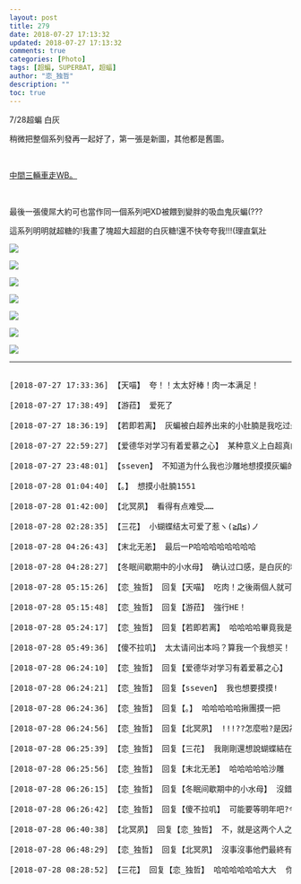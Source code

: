 ```yaml
---
layout: post
title: 279
date: 2018-07-27 17:13:32
updated: 2018-07-27 17:13:32
comments: true
categories: [Photo]
tags: [超蝙, SUPERBAT, 超蝠]
author: "恋_独哲"
description: ""
toc: true
---
```


<p>7/28超蝙&nbsp;白灰</p> 
<p>稍微把整個系列發再一起好了，第一張是新圖，其他都是舊圖。</p> 
<p><br /></p> 
<p><a target="_blank" rel="nofollow" href="https://www.weibo.com/2706868565/GrVAB3viG"  >中間三輛車走WB。</a></p> 
<p><br /></p> 
<p>最後一張傻屌大約可也當作同一個系列吧XD被餵到變胖的吸血鬼灰蝙(???&nbsp;</p> 
<p>這系列明明就超糖的!我畫了塊超大超甜的白灰糖!還不快夸夸我!!!(理直氣壯</p>

![](https://raw.githubusercontent.com/alicewish/maple50821/master/img_YW5MWVN1NEpoZFhmQzRJTnFvTWV4bXNKbTREWVdwRVp4NTllMjNwWlcvSlBGU1YvZlBJblN3PT0.jpg)

![](https://raw.githubusercontent.com/alicewish/maple50821/master/img_YW5MWVN1NEpoZFhmQzRJTnFvTWV4c1ZkVGt1MkhKUG42bmRpa1JXbjJITjdzMEpNYjBuYWZ3PT0.jpg)

![](https://raw.githubusercontent.com/alicewish/maple50821/master/img_YW5MWVN1NEpoZFhmQzRJTnFvTWV4bzRqcldKQ2VUT0hmRUNqRHRRZlp0K2NScDMxVmVWVU9BPT0.jpg)

![](https://raw.githubusercontent.com/alicewish/maple50821/master/img_YW5MWVN1NEpoZFhmQzRJTnFvTWV4allidDYzVS9wUEwrY1hac1RsZ3BmcWxTOCtwVEs5R0JnPT0.jpg)

![](https://raw.githubusercontent.com/alicewish/maple50821/master/img_YW5MWVN1NEpoZFhmQzRJTnFvTWV4dkN1bVFMSWg5cGlicFhLb3FMWGlwN25sUUlkQ3hxUmhBPT0.jpg)

![](https://raw.githubusercontent.com/alicewish/maple50821/master/img_YW5MWVN1NEpoZFhmQzRJTnFvTWV4Z3JkYlRxRkVpd2hreUhKcjExdER6cGtVZW9iM3o5V0pnPT0.jpg)

![](https://raw.githubusercontent.com/alicewish/maple50821/master/img_YW5MWVN1NEpoZFhmQzRJTnFvTWV4a2w0T2VaT1liMGQzYWpwY0lkWGQ2T2ZiN2pvNjlzWlBBPT0.jpg)

---

<pre>

[2018-07-27 17:33:36] 【天喵】 夸！！太太好棒！肉一本满足！

[2018-07-27 17:38:49] 【游菈】 爱死了

[2018-07-27 18:36:19] 【若即若离】 灰蝙被白超养出来的小肚腩是我吃过最好吃的糖！白超对于灰蝙生孩子的莫名执念早已暴露出他沙雕的本质，偏偏剧情杀虐心………感谢太太让我看到这么蠢萌的白超（啾咪

[2018-07-27 22:59:27] 【爱德华对学习有着爱慕之心】 某种意义上白超真的很直啊orz只是性取向正好是布鲁斯而已吧哈哈哈哈哈哈哈哈哈哈

[2018-07-27 23:48:01] 【sseven】 不知道为什么我也沙雕地想摸摸灰蝙的小肚腩……

[2018-07-28 01:04:40] 【。】 想摸小肚腩1551

[2018-07-28 01:42:00] 【北冥夙】 看得有点难受……

[2018-07-28 02:28:35] 【三花】 小蝴蝶结太可爱了惹ヽ(≧Д≦)ノ

[2018-07-28 04:26:43] 【末北无恙】 最后一P哈哈哈哈哈哈哈哈

[2018-07-28 04:28:27] 【冬眠间歇期中的小水母】 确认过口感，是白灰的糖味。

[2018-07-28 05:15:26] 【恋_独哲】 回复【天喵】 吃肉！之後兩個人就可以甜蜜的肉了！

[2018-07-28 05:15:48] 【恋_独哲】 回复【游菈】 強行HE！

[2018-07-28 05:24:17] 【恋_独哲】 回复【若即若离】 哈哈哈哈畢竟我是一個甜食黨只好強行發糖了！本來原作的白超就一直很想要小孩啊！

[2018-07-28 05:49:36] 【傻不拉叽】 太太请问出本吗？算我一个我想买！

[2018-07-28 06:24:10] 【恋_独哲】 回复【爱德华对学习有着爱慕之心】 哈哈哈哈哈哈哈總覺得超人的性向就是布魯斯了。

[2018-07-28 06:24:21] 【恋_独哲】 回复【sseven】 我也想要摸摸!

[2018-07-28 06:24:36] 【恋_独哲】 回复【。】 哈哈哈哈哈揪團摸一把

[2018-07-28 06:24:56] 【恋_独哲】 回复【北冥夙】 !!!??怎麼啦?是因為血腥表現嗎?

[2018-07-28 06:25:39] 【恋_独哲】 回复【三花】 我剛剛還想說蝴蝶結在哪!後來一看!喔!那是白超給自己送的禮物!

[2018-07-28 06:25:56] 【恋_独哲】 回复【末北无恙】 哈哈哈哈哈沙雕

[2018-07-28 06:26:15] 【恋_独哲】 回复【冬眠间歇期中的小水母】 沒錯是一大塊糖了!

[2018-07-28 06:26:42] 【恋_独哲】 回复【傻不拉叽】 可能要等明年吧?今天工作已經排滿了

[2018-07-28 06:40:38] 【北冥夙】 回复【恋_独哲】 不，就是这两个人之间的那种隐秘的互相关心

[2018-07-28 06:48:29] 【恋_独哲】 回复【北冥夙】 沒事沒事他們最終有說開就好!

[2018-07-28 08:28:52] 【三花】 回复【恋_独哲】 哈哈哈哈哈哈大大  你连自己画的细节都忘记惹哈哈哈哈( ･᷄ὢ･᷅ ) 

</pre>